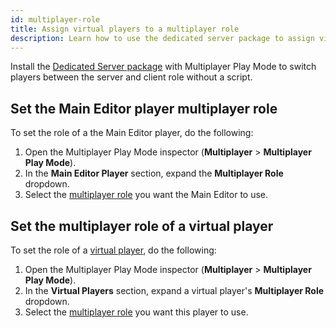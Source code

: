 ```yaml
---
id: multiplayer-role
title: Assign virtual players to a multiplayer role
description: Learn how to use the dedicated server package to assign virtual players to a multiplayer role.
---
```


Install the [Dedicated Server package](https://docs.unity3d.com/Packages/com.unity.dedicated-server@1.0/manual/index.html) with Multiplayer Play Mode to switch players between the server and client role without a script.

## Set the Main Editor player multiplayer role

To set the role of a the Main Editor player, do the following:

1. Open the Multiplayer Play Mode inspector (**Multiplayer** > **Multiplayer Play Mode**).
2. In the **Main Editor Player** section, expand the **Multiplayer Role** dropdown.
3. Select the [multiplayer role](https://docs.unity3d.com/Packages/com.unity.dedicated-server@1.0/manual/multiplayer-roles.html) you want the Main Editor to use.

## Set the multiplayer role of a virtual player

To set the role of a [virtual player](../../virtual-players), do the following:

 1. Open the Multiplayer Play Mode inspector (**Multiplayer** > **Multiplayer Play Mode**).
 2. In the **Virtual Players** section, expand a virtual player's **Multiplayer Role** dropdown.
 3. Select the [multiplayer role](https://docs.unity3d.com/Packages/com.unity.dedicated-server@1.0/manual/multiplayer-roles.html) you want this player to use.
